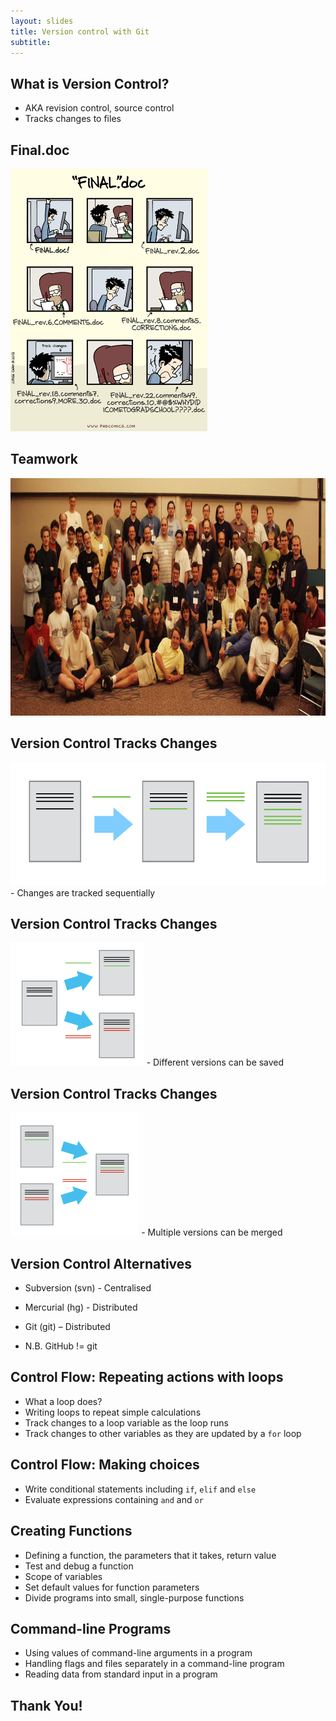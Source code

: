 ```yaml
---
layout: slides
title: Version control with Git	
subtitle:
---
```


## What is Version Control?

- AKA revision control, source control
- Tracks changes to files

## Final.doc

<img src='img/phd101212s.gif' height="420"/>

## Teamwork	

<img src='img/linux-kernel-dev-team.jpg' height="380"/>
     
## Version Control Tracks Changes

<img src='img/play-changes.svg' height="197"/>
- Changes are tracked sequentially
	
      
## Version Control Tracks Changes

 <img src='img/versions.svg' height="197"/>
- Different versions can be saved
	
## Version Control Tracks Changes

 <img src='img/merge.svg' height="197"/>
- Multiple versions can be merged       
      
## Version Control Alternatives

- Subversion (svn) - Centralised
- Mercurial (hg) - Distributed
- Git (git) – Distributed
	
- N.B. GitHub != git


## Control Flow: Repeating actions with loops

-  What a loop does?
-  Writing loops to repeat simple calculations
-  Track changes to a loop variable as the loop runs
-  Track changes to other variables as they are updated by a `for` loop

## Control Flow: Making choices

-  Write conditional statements including `if`, `elif` and `else` 
-  Evaluate expressions containing `and` and `or`

## Creating Functions

-  Defining a function, the parameters that it takes, return value
-  Test and debug a function
-  Scope of variables
-  Set default values for function parameters
-  Divide programs into small, single-purpose functions

## Command-line Programs

-  Using values of command-line arguments in a program
-  Handling flags and files separately in a command-line program
-  Reading data from standard input in a program 

##  Thank You!
